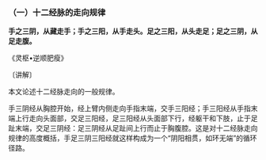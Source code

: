 ### （一）十二经脉的走向规律

**手之三阴，从藏走手；手之三阳，从手走头。足之三阳，从头走足；足之三阴，从足走腹。**

《灵枢•逆顺肥瘦》

〔讲解〕

本文论述十二经脉走向的一般规律。

手三阴经从胸腔开始，经上臂内侧走向手指末端，交手三阳经；手三阳经从手指末端上行走向头面部，交足三阳经，足三阳经从头面部下行，经躯干和下肢，止于足趾末端，交足三阴经：足三阴经从足趾间上行而止于胸腹腔。这是对十二经脉走向规律的高度概括，手足三阴三阳经就这样构成为一个“阴阳相贯，如环无端”的循环径路。
